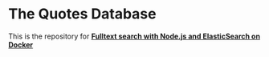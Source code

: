 # The Quotes Database

This is the repository for [**Fulltext search with Node.js and ElasticSearch on Docker**](https://blog.logrocket.com/full-text-search-with-node-js-and-elasticsearch-on-docker/)
